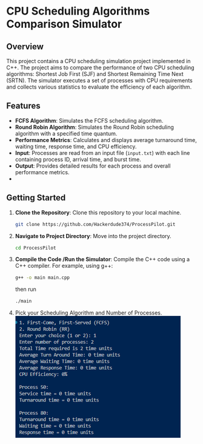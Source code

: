 # CPU Scheduling Algorithms Comparison Simulator

## Overview
This project contains a CPU scheduling simulation project implemented in C++. The project aims to compare the performance of two CPU scheduling algorithms: Shortest Job First (SJF) and Shortest Remaining Time Next (SRTN). The simulator executes a set of processes with CPU requirements and collects various statistics to evaluate the efficiency of each algorithm.

## Features

- **FCFS Algorithm**: Simulates the FCFS scheduling algorithm.
- **Round Robin Algorithm**: Simulates the Round Robin scheduling algorithm with a specified time quantum.
- **Performance Metrics**: Calculates and displays average turnaround time, waiting time, response time, and CPU efficiency.
- **Input**: Processes are read from an input file (`input.txt`) with each line containing process ID, arrival time, and burst time.
- **Output**: Provides detailed results for each process and overall performance metrics.
- 
## Getting Started

1. **Clone the Repository**: Clone this repository to your local machine.

   ```bash
   git clone https://github.com/Hackerdude374/ProcessPilot.git

2. **Navigate to Project Directory**: Move into the project directory.

   ```bash
   cd ProcessPilot

3. **Compile the Code /Run the Simulator**: Compile the C++ code using a C++ compiler. For example, using g++:

   ```bash
   g++ -o main main.cpp
   ```
   then run
   ```bash
   ./main
   ```

4. Pick your Scheduling Algorithm and Number of Processes.
![alt text](image.png)

